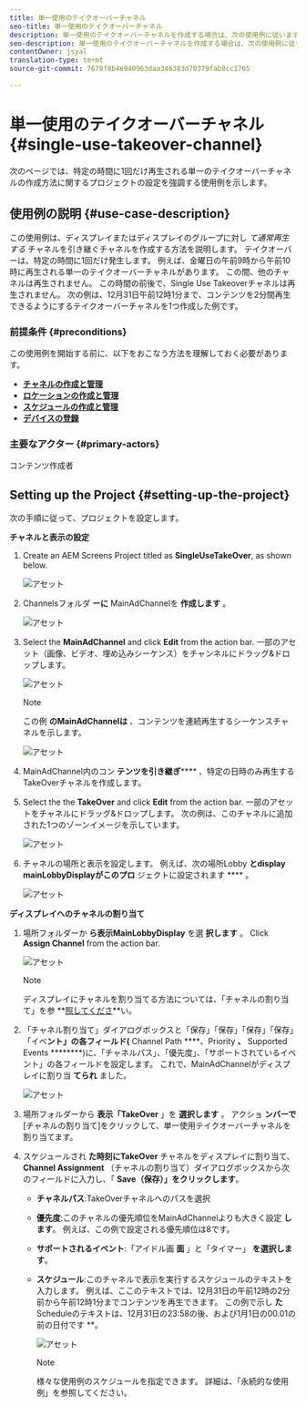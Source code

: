 ```yaml
---
title: 単一使用のテイクオーバーチャネル
seo-title: 単一使用のテイクオーバーチャネル
description: 単一使用のテイクオーバーチャネルを作成する場合は、次の使用例に従います。
seo-description: 単一使用のテイクオーバーチャネルを作成する場合は、次の使用例に従います。
contentOwner: jsyal
translation-type: tm+mt
source-git-commit: 7678f8b4e940963daa346383d70379fab8cc1765

---
```



# 単一使用のテイクオーバーチャネル {#single-use-takeover-channel}

次のページでは、特定の時間に1回だけ再生される単一のテイクオーバーチャネルの作成方法に関するプロジェクトの設定を強調する使用例を示します。


## 使用例の説明 {#use-case-description}

この使用例は、ディスプレイまたはディスプレイのグループに対し *て通常再生する* チャネルを引き継ぐチャネルを作成する方法を説明します。 テイクオーバーは、特定の時間に1回だけ発生します。
例えば、金曜日の午前9時から午前10時に再生される単一のテイクオーバーチャネルがあります。 この間、他のチャネルは再生されません。 この時間の前後で、Single Use Takeoverチャネルは再生されません。 次の例は、12月31日午前12時1分まで、コンテンツを2分間再生できるようにするテイクオーバーチャネルを1つ作成した例です。

### 前提条件 {#preconditions}

この使用例を開始する前に、以下をおこなう方法を理解しておく必要があります。

* **[チャネルの作成と管理](managing-channels.md)**
* **[ロケーションの作成と管理](managing-locations.md)**
* **[スケジュールの作成と管理](managing-schedules.md)**
* **[デバイスの登録](device-registration.md)**

### 主要なアクター {#primary-actors}

コンテンツ作成者

## Setting up the Project {#setting-up-the-project}

次の手順に従って、プロジェクトを設定します。

**チャネルと表示の設定**

1. Create an AEM Screens Project titled as **SingleUseTakeOver**, as shown below.

   ![アセット](assets/single-takeover1.png)

1. Channelsフォルダ **ーに** MainAdChannelを **作成します** 。

   ![アセット](assets/single-takeover2.png)

1. Select the **MainAdChannel** and click **Edit** from the action bar. 一部のアセット（画像、ビデオ、埋め込みシーケンス）をチャンネルにドラッグ&amp;ドロップします。

   ![アセット](assets/single-takeover2.png)


   >[!NOTE]
   >この例 **のMainAdChannelは** 、コンテンツを連続再生するシーケンスチャネルを示します。

   ![アセット](assets/single-takeover3.png)

1. MainAdChannel内のコン **テンツを引き継ぎ****** 、特定の日時のみ再生するTakeOverチャネルを作成します。

1. Select the the **TakeOver** and click **Edit** from the action bar. 一部のアセットをチャネルにドラッグ&amp;ドロップします。 次の例は、このチャネルに追加された1つのゾーンイメージを示しています。

   ![アセット](assets/single-takeover4.png)

1. チャネルの場所と表示を設定します。 例えば、次の場所Lobby **とdisplay mainLobbyDisplayがこのプロ** ジェクトに設定されます **** 。

   ![アセット](assets/single-takeover5.png)

**ディスプレイへのチャネルの割り当て**

1. 場所フォルダーか **ら表示MainLobbyDisplay** を選 **択します** 。 Click **Assign Channel** from the action bar.

   ![アセット](assets/single-takeover6.png)

   >[!NOTE]
   >ディスプレイにチャネルを割り当てる方法については、「チャネルの割り当て」を参 **[照してくださ](channel-assignment.md)**い。

1. 「チャネル割り当て」ダイアログボックスと「保存」「保存」「保存」「保存」「イベ&#x200B;**ント」の各フィールド(** Channel Path ****、Priority **、** Supported Events ********)に、「チャネルパス」、「優先度」、「サポートされているイベント」の各フィールドを設定します。 これで、MainAdChannelがディスプレイに割り当 **てられ** ました。

   ![アセット](assets/single-takeover7.png)

1. 場所フォルダーから **表示「TakeOver** 」を **選択します** 。 アクショ **ンバーで** [チャネルの割り当て]をクリックして、単一使用テイクオーバーチャネルを割り当てます。

1. スケジュールされ **た時刻にTakeOver** チャネルをディスプレイに割り当て、 **Channel Assignment** （チャネルの割り当て）ダイアログボックスから次のフィールドに入力し、「 **Save（保存）」をクリックします**。

   * **チャネルパス**:TakeOverチャネルへのパスを選択
   * **優先度**:このチャネルの優先順位をMainAdChannelよりも大きく設定 **します**。 例えば、この例で設定される優先順位は8です。
   * **サポートされるイベント**:「アイドル画 **面** 」と「タイマー」 **を選択します**。
   * **スケジュール**:このチャネルで表示を実行するスケジュールのテキストを入力します。 例えば、ここのテキストでは、12月31日の午前12時の2分前から午前12時1分までコンテンツを再生できます。
この例で示し **た** Scheduleのテキストは、12月31日の23:58の後、および1月1日の00.01の前の日付です **。

      ![アセット](assets/single-takeover8.png)

      >[!NOTE]
      >様々な使用例のスケジュールを指定できます。 詳細は、「永続的な使用例」を参照してください。